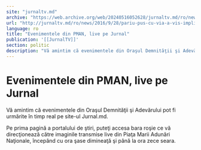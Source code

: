 ```yaml
---
site: "jurnaltv.md"
archive: "https://web.archive.org/web/20240516052628/jurnaltv.md/ro/news/2016/9/28/pariu-pus-cu-via-a-vis-implinit-"
url: "http://jurnaltv.md/ro/news/2016/9/28/pariu-pus-cu-via-a-vis-implinit-"
language: ro
title: "Evenimentele din PMAN, live pe Jurnal"
publication: '[[JurnalTV]]'
section: politic
description: "Vă amintim că evenimentele din Oraşul Demnităţii şi Adevărului pot fi urmărite &icirc;n timp real pe site-ul Jurnal.md."
---
```


# Evenimentele din PMAN, live pe Jurnal

Vă amintim că evenimentele din Oraşul Demnităţii şi Adevărului pot fi urmărite în timp real pe site-ul Jurnal.md.

Pe prima pagină a portalului de ştiri, puteţi accesa bara roşie ce vă direcţionează către imaginile transmise live din Piaţa Marii Adunări Naţionale, începând cu ora şase dimineaţă şi până la ora zece seara.